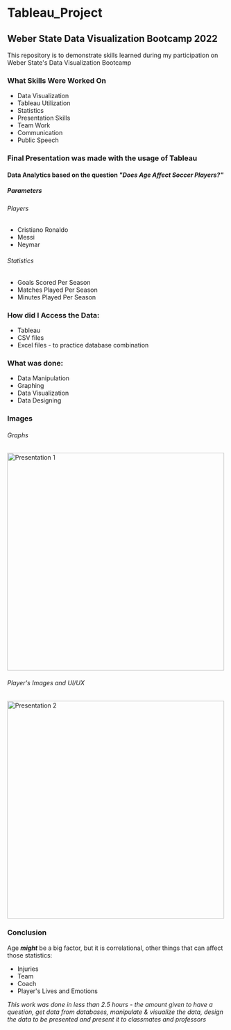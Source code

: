 # Tableau_Project

<h2>Weber State Data Visualization Bootcamp 2022</h2>
<p>This repository is to demonstrate skills learned during my participation on Weber State's Data Visualization Bootcamp</p>
<h3>What Skills Were Worked On</h3>
<ul>
    <li>Data Visualization</li>
    <li>Tableau Utilization</li>
    <li>Statistics</li>
    <li>Presentation Skills</li>
    <li>Team Work</li>
    <li>Communication</li>
    <li>Public Speech</li>
  </ul>
    
<h3>Final Presentation was made with the usage of Tableau</h3>
<h4>Data Analytics based on the question <em>"Does Age Affect Soccer Players?"</em></h4>
<h5>Parameters</h5>

<h6>Players</h6>
  <ul>
    <li>Cristiano Ronaldo</li>
    <li>Messi</li>
    <li>Neymar</li>
  </ul>
<h6>Statistics</h6>
<ul>
  <li>Goals Scored Per Season</li>
  <li>Matches Played Per Season</li>
  <li>Minutes Played Per Season</li>
</ul>

<h3>How did I Access the Data:</h3>
<ul>
  <li>Tableau</li>
  <li>CSV files</li>
  <li>Excel files - to practice database combination</li>
</ul>

<h3>What was done:</h3>
<ul>
  <li>Data Manipulation</li>
  <li>Graphing</li>
  <li>Data Visualization</li>
  <li>Data Designing</li>
</ul>

<h3>Images</h3>
<h6>Graphs</h6>
<img height="500" max-width="600" alt="Presentation 1" src="https://user-images.githubusercontent.com/38012979/181937462-823917f7-cd79-4668-b4d6-13457d125972.png">
<h6>Player's Images and UI/UX</h6>
<img height="500" max-width="600" alt="Presentation 2" src="https://user-images.githubusercontent.com/38012979/181937465-c5cce210-3326-4ef3-bc9e-2e344147c307.png">

<h3>Conclusion</h3>
<p>Age <em><strong>might</strong></em> be a big factor, but it is correlational, other things that can affect those statistics:</p>
<ul>
  <li>Injuries</li>
  <li>Team</li>
  <li>Coach</li>
  <li>Player's Lives and Emotions</li>
</ul>

<p><em>This work was done in less than 2.5 hours - the amount given to have a question, get data from databases, manipulate & visualize the data, design the data to be presented and present it to classmates and professors</em></p>
